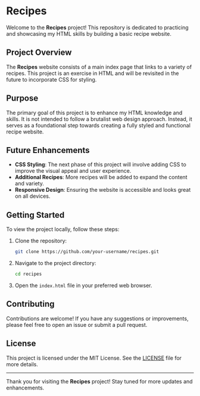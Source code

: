 # Recipes

Welcome to the **Recipes** project! This repository is dedicated to practicing and showcasing my HTML skills by building a basic recipe website.

## Project Overview

The **Recipes** website consists of a main index page that links to a variety of recipes. This project is an exercise in HTML and will be revisited in the future to incorporate CSS for styling.

## Purpose

The primary goal of this project is to enhance my HTML knowledge and skills. It is not intended to follow a brutalist web design approach. Instead, it serves as a foundational step towards creating a fully styled and functional recipe website.

## Future Enhancements

- **CSS Styling**: The next phase of this project will involve adding CSS to improve the visual appeal and user experience.
- **Additional Recipes**: More recipes will be added to expand the content and variety.
- **Responsive Design**: Ensuring the website is accessible and looks great on all devices.

## Getting Started

To view the project locally, follow these steps:

1. Clone the repository:
    ```sh
    git clone https://github.com/your-username/recipes.git
    ```
2. Navigate to the project directory:
    ```sh
    cd recipes
    ```
3. Open the `index.html` file in your preferred web browser.

## Contributing

Contributions are welcome! If you have any suggestions or improvements, please feel free to open an issue or submit a pull request.

## License

This project is licensed under the MIT License. See the [LICENSE](LICENSE) file for more details.

---

Thank you for visiting the **Recipes** project! Stay tuned for more updates and enhancements.